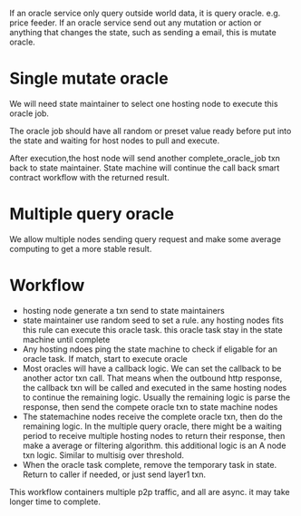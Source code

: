 
If an oracle service only query outside world data, it is query oracle. e.g. price feeder.
If an oracle service send out any mutation or action or anything that changes the state, such as sending a email, this is mutate oracle.

# Single mutate oracle

We will need state maintainer to select one hosting node to execute this oracle job.

The oracle job should have all random or preset value ready before put into the state and waiting for host nodes to pull and execute.

After execution,the host node will send another complete_oracle_job txn back to state maintainer. State machine will continue the call back smart contract workflow with the returned result.

# Multiple query oracle

We allow multiple nodes sending query request and make some average computing to get a more stable result.


# Workflow
- hosting node generate a txn send to state maintainers
- state maintainer use random seed to set a rule. any hosting nodes fits this rule can execute this oracle task. this oracle task stay in the state machine until complete
- Any hosting ndoes ping the state machine to check if eligable for an oracle task. If match, start to execute oracle
- Most oracles will have a callback logic. We can set the callback to be another actor txn call. That means when the outbound http response, the callback txn will be called and executed in the same hosting nodes to continue the remaining logic. Usually the remaining logic is parse the response, then send the compete oracle txn to state machine nodes
- The statemachine nodes receive the complete oracle txn, then do the remaining logic. In the multiple query oracle, there might be a waiting period to receive multiple hosting nodes to return their response, then make a average or filtering algorithm. this additional logic is an A node txn logic. Similar to multisig over threshold.
- When the oracle task complete, remove the temporary task in state. Return to caller if needed, or just send layer1 txn.

This workflow containers multiple p2p traffic, and all are async. it may take longer time to complete.

